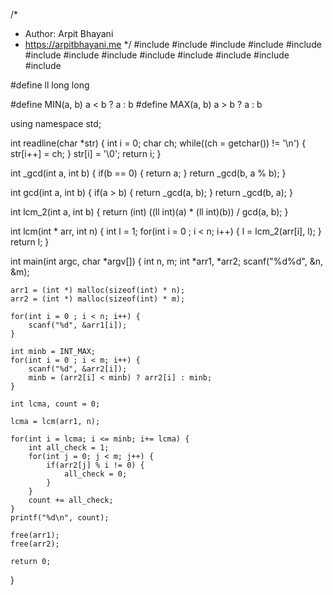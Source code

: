 /*
 *  Author: Arpit Bhayani
 *  https://arpitbhayani.me
 */
#include <cmath>
#include <cstdio>
#include <cstdlib>
#include <climits>
#include <deque>
#include <iostream>
#include <list>
#include <limits>
#include <map>
#include <queue>
#include <set>
#include <stack>
#include <vector>

#define ll long long

#define MIN(a, b) a < b ? a : b
#define MAX(a, b) a > b ? a : b

using namespace std;

int readline(char *str) {
    int i = 0;
    char ch;
    while((ch = getchar()) != '\n') {
        str[i++] = ch;
    }
    str[i] = '\0';
    return i;
}

int _gcd(int a, int b) {
    if(b == 0) {
        return a;
    }
    return _gcd(b, a % b);
}

int gcd(int a, int b) {
    if(a > b) {
        return _gcd(a, b);
    }
    return _gcd(b, a);
}

int lcm_2(int a, int b) {
    return (int) ((ll int)(a) * (ll int)(b)) / gcd(a, b);
}

int lcm(int * arr, int n) {
    int l = 1;
    for(int i = 0 ; i < n; i++) {
        l = lcm_2(arr[i], l);
    }
    return l;
}

int main(int argc, char *argv[]) {
    int n, m;
    int *arr1, *arr2;
    scanf("%d%d", &n, &m);

    arr1 = (int *) malloc(sizeof(int) * n);
    arr2 = (int *) malloc(sizeof(int) * m);

    for(int i = 0 ; i < n; i++) {
        scanf("%d", &arr1[i]);
    }

    int minb = INT_MAX;
    for(int i = 0 ; i < m; i++) {
        scanf("%d", &arr2[i]);
        minb = (arr2[i] < minb) ? arr2[i] : minb;
    }

    int lcma, count = 0;

    lcma = lcm(arr1, n);

    for(int i = lcma; i <= minb; i+= lcma) {
        int all_check = 1;
        for(int j = 0; j < m; j++) {
            if(arr2[j] % i != 0) {
                all_check = 0;
            }
        }
        count += all_check;
    }
    printf("%d\n", count);

    free(arr1);
    free(arr2);

    return 0;
}

